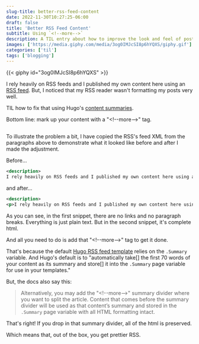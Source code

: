 ```yaml
---
slug-title: better-rss-feed-content
date: 2022-11-30T10:27:25-06:00
draft: false
title: 'Better RSS Feed Content'
subtitle: Using `<!--more-->`
description: A TIL entry about how to improve the look and feel of posts using Hugo's default RSS feed.
images: ['https://media.giphy.com/media/3og0IMJcSI8p6hYQXS/giphy.gif']
categories: ['til']
tags: ['blogging']
---
```


{{< giphy id="3og0IMJcSI8p6hYQXS" >}}

I rely heavily on RSS feeds and I published my own content here using an [RSS feed](https://vdavez.com/posts/index.xml). But, I noticed that my RSS reader wasn't formatting my posts very well.

TIL how to fix that using Hugo's [content summaries](https://gohugo.io/content-management/summaries/).

Bottom line: mark up your content with a "<\!\-\-more\-\->" tag.

## <!--more-->

To illustrate the problem a bit, I have copied the RSS's feed XML from the paragraphs above to demonstrate what it looked like before and after I made the adjustment.

Before...

```xml
<description>
I rely heavily on RSS feeds and I published my own content here using an RSS feed. But, I noticed that my RSS reader wasn&rsquo;t formatting my posts very well. TIL how to fix that using Hugo&rsquo;s content summaries. Bottom line: mark up your content with a &ldquo;&lt;!--more--&gt;&rdquo; tag. via GIPHY </description>
```

and after...

```xml
<description>
<p>I rely heavily on RSS feeds and I published my own content here using an <a href="https://vdavez.com/posts/index.xml">RSS feed</a>. But, I noticed that my RSS reader wasn&rsquo;t formatting my posts very well.</p> <p>TIL how to fix that using Hugo&rsquo;s <a href="https://gohugo.io/content-management/summaries/">content summaries</a>.</p> <p>Bottom line: mark up your content with a &ldquo;&lt;!--more--&gt;&rdquo; tag.</p> <div class='grid justify-center '><iframe src='https://giphy.com/embed/3og0IMJcSI8p6hYQXS' width="480" height="355" frameBorder="0" class="giphy-embed" allowFullScreen></iframe><p><a href='https://media.giphy.com/media/3og0IMJcSI8p6hYQXS/giphy.gif'>via GIPHY</a></p></div></description>
```

As you can see, in the first snippet, there are no links and no paragraph breaks. Everything is just plain text. But in the second snippet, it's complete html.

And all you need to do is add that "<\!\-\-more\-\->" tag to get it done.

That's because the default [Hugo RSS feed template](https://github.com/gohugoio/hugo/blob/master/tpl/tplimpl/embedded/templates/_default/rss.xml#L35) relies on the `.Summary` variable. And Hugo's default is to "automatically take[] the first 70 words of your content as its summary and store[] it into the `.Summary` page variable for use in your templates."

But, the docs also say this:

> Alternatively, you may add the "<\!\-\-more\-\-\>" summary divider where you want to split the article.
> Content that comes before the summary divider will be used as that content’s summary and stored in the `.Summary` page variable with all HTML formatting intact.

That's right! If you drop in that summary divider, all of the html is preserved.

Which means that, out of the box, you get prettier RSS.

